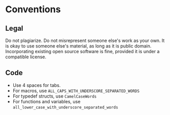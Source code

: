 Conventions
===========

## Legal
Do not plagiarize.
Do not misrepresent someone else's work as your own. 
It is okay to use someone else's material, as long as it is public domain.
Incorporating existing open source software is fine, provided it is under a compatible license.

## Code

- Use 4 spaces for tabs.
- For macros, use `ALL_CAPS_WITH_UNDERSCORE_SEPARATED_WORDS`
- For typedef structs, use `CamelCaseWords`
- For functions and variables, use `all_lower_case_with_underscore_separated_words`
